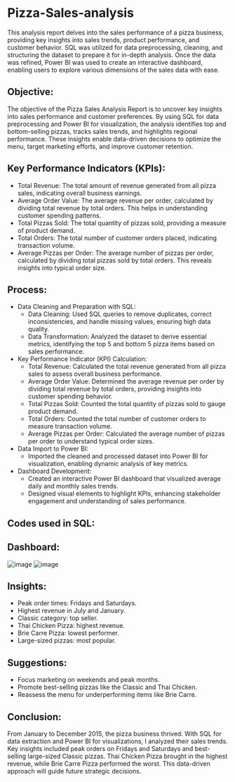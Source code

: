 # Pizza-Sales-analysis
This analysis report delves into the sales performance of a pizza business, providing key insights into sales trends, product performance, and customer behavior. SQL was utilized for data preprocessing, cleaning, and structuring the dataset to prepare it for in-depth analysis. Once the data was refined, Power BI was used to create an interactive dashboard, enabling users to explore various dimensions of the sales data with ease.

## Objective:
The objective of the Pizza Sales Analysis Report is to uncover key insights into sales performance and customer preferences. By using SQL for data preprocessing and Power BI for visualization, the analysis identifies top and bottom-selling pizzas, tracks sales trends, and highlights regional performance. These insights enable data-driven decisions to optimize the menu, target marketing efforts, and improve customer retention.


## Key Performance Indicators (KPIs):
- Total Revenue: The total amount of revenue generated from all pizza sales, indicating overall business earnings.
- Average Order Value: The average revenue per order, calculated by dividing total revenue by total orders. This helps in understanding customer spending patterns.
- Total Pizzas Sold: The total quantity of pizzas sold, providing a measure of product demand.
- Total Orders: The total number of customer orders placed, indicating transaction volume.
- Average Pizzas per Order: The average number of pizzas per order, calculated by dividing total pizzas sold by total orders. This reveals insights into typical order size.

## Process:
- Data Cleaning and Preparation with SQL:
   - Data Cleaning: Used SQL queries to remove duplicates, correct inconsistencies, and handle missing values, ensuring high data quality.
   - Data Transformation: Analyzed the dataset to derive essential metrics, identifying the top 5 and bottom 5 pizza items based on sales performance.
- Key Performance Indicator (KPI) Calculation:
   - Total Revenue: Calculated the total revenue generated from all pizza sales to assess overall business performance.
   - Average Order Value: Determined the average revenue per order by dividing total revenue by total orders, providing insights into customer spending behavior.
   - Total Pizzas Sold: Counted the total quantity of pizzas sold to gauge product demand.
   - Total Orders: Counted the total number of customer orders to measure transaction volume.
   - Average Pizzas per Order: Calculated the average number of pizzas per order to understand typical order sizes.
- Data Import to Power BI:
   - Imported the cleaned and processed dataset into Power BI for visualization, enabling dynamic analysis of key metrics.
- Dashboard Development:
   - Created an interactive Power BI dashboard that visualized average daily and monthly sales trends.
   - Designed visual elements to highlight KPIs, enhancing stakeholder engagement and understanding of sales performance.
 
## Codes used in SQL:

## Dashboard:
![image](https://github.com/user-attachments/assets/babc57c5-090f-476c-aadf-ca1e8339cc99)
![image](https://github.com/user-attachments/assets/bddd5046-e4cb-4f35-a07c-8b5eb58bf2a5)

## Insights:
- Peak order times: Fridays and Saturdays.
- Highest revenue in July and January.
- Classic category: top seller.
- Thai Chicken Pizza: highest revenue.
- Brie Carre Pizza: lowest performer.
- Large-sized pizzas: most popular.

## Suggestions:
- Focus marketing on weekends and peak months.
- Promote best-selling pizzas like the Classic and Thai Chicken.
- Reassess the menu for underperforming items like Brie Carre.

## Conclusion:
From January to December 2015, the pizza business thrived. With SQL for data extraction and Power BI for visualizations, I analyzed their sales trends. Key insights included peak orders on Fridays and Saturdays and best-selling large-sized Classic pizzas. Thai Chicken Pizza brought in the highest revenue, while Brie Carre Pizza performed the worst. This data-driven approach will guide future strategic decisions.
